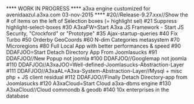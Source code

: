 **** WORK IN PROGRESS ****
a3xa engine customized for avenidaazul.a3xa.com 
03-nov-2015 **** 
#20//Release-9.27.xxx//Show the # of items on the left of Selection boxes (= highlight sel) 
#21 Suppress highlight-select-boxes 
#30 A3xaFW=Start A3xa JS Framework - Start JS Security, "Crockford" or "Prototype"
#35 Ajax-startup-queries 
#40 Fix Turbo 
#50 Orderby GeoCoords 
#60 N-dim Categories metasystem 
#70 Microregions 
#80 Full Local App with better performances & speed 
#90 DDAFJOO=Start Detach Directory App From Joomlasucks
#91 DDAFJOO//New Popup not joomla 
#100 DDAFJOO//Googlemap not joomla 
#110 DDAFJOO//A3xaJOO=Well-defined-Joomlasucks-Abstraction-Layer 
#111 DDAFJOO//A3xaAL=A3xa-System-Abstraction-Layer//Mysql + misc php + JS client residual
#112 DDAFJOO//Finally Detach Directory-app from Joomlasucks 
#120 A3xaCloud=Start Cloud a3xa-dbms engine 
#130 A3xaCloud//Cloud commondb & geodb 
#140 10x enterprises in the database 
